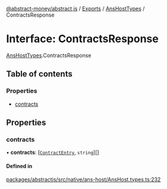 [@abstract-money/abstract.js](../README.md) / [Exports](../modules.md) / [AnsHostTypes](../modules/AnsHostTypes.md) / ContractsResponse

# Interface: ContractsResponse

[AnsHostTypes](../modules/AnsHostTypes.md).ContractsResponse

## Table of contents

### Properties

- [contracts](AnsHostTypes.ContractsResponse.md#contracts)

## Properties

### contracts

• **contracts**: [[`ContractEntry`](AnsHostTypes.ContractEntry.md), `string`][]

#### Defined in

[packages/abstractjs/src/native/ans-host/AnsHost.types.ts:232](https://github.com/Abstract-OS/abstract.js/blob/c46b309/packages/abstractjs/src/native/ans-host/AnsHost.types.ts#L232)
